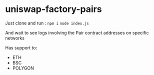 # uniswap-factory-pairs

Just clone and run :
`npm i`
`node index.js`

And wait to see logs involving the Pair contract addresses on specific networks

Has support to:
  - ETH
  - BSC
  - POLYGON

